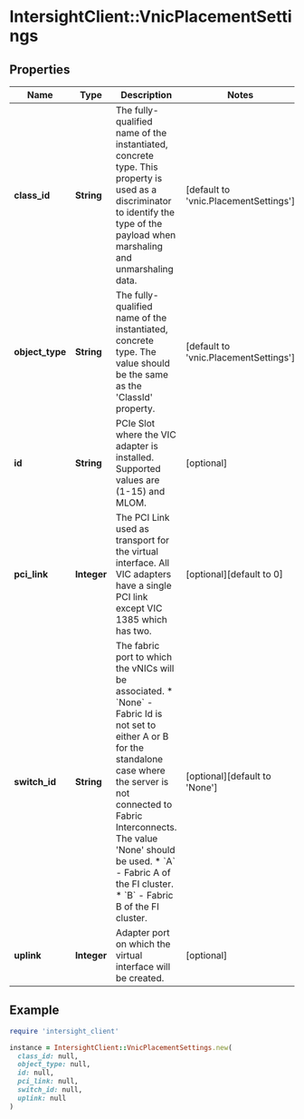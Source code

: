 # IntersightClient::VnicPlacementSettings

## Properties

| Name | Type | Description | Notes |
| ---- | ---- | ----------- | ----- |
| **class_id** | **String** | The fully-qualified name of the instantiated, concrete type. This property is used as a discriminator to identify the type of the payload when marshaling and unmarshaling data. | [default to &#39;vnic.PlacementSettings&#39;] |
| **object_type** | **String** | The fully-qualified name of the instantiated, concrete type. The value should be the same as the &#39;ClassId&#39; property. | [default to &#39;vnic.PlacementSettings&#39;] |
| **id** | **String** | PCIe Slot where the VIC adapter is installed. Supported values are (1-15) and MLOM. | [optional] |
| **pci_link** | **Integer** | The PCI Link used as transport for the virtual interface. All VIC adapters have a single PCI link except VIC 1385 which has two. | [optional][default to 0] |
| **switch_id** | **String** | The fabric port to which the vNICs will be associated. * &#x60;None&#x60; - Fabric Id is not set to either A or B for the standalone case where the server is not connected to Fabric Interconnects. The value &#39;None&#39; should be used. * &#x60;A&#x60; - Fabric A of the FI cluster. * &#x60;B&#x60; - Fabric B of the FI cluster. | [optional][default to &#39;None&#39;] |
| **uplink** | **Integer** | Adapter port on which the virtual interface will be created. | [optional] |

## Example

```ruby
require 'intersight_client'

instance = IntersightClient::VnicPlacementSettings.new(
  class_id: null,
  object_type: null,
  id: null,
  pci_link: null,
  switch_id: null,
  uplink: null
)
```

